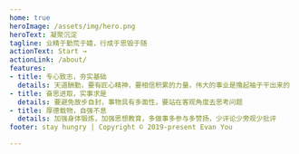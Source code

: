 ```yaml
---
home: true
heroImage: /assets/img/hero.png
heroText: 凝聚沉淀
tagline: 业精于勤荒于嬉，行成于思毁于随
actionText: Start →
actionLink: /about/
features:
- title: 专心致志，夯实基础
  details: 天道酬勤，要有匠心精神，要相信积累的力量，伟大的事业是撸起袖子干出来的
- title: 奋思进取，实事求是
  details: 要避免故步自封，事物具有多面性，要站在客观角度去思考问题
- title: 厚德载物，自强不息
  details: 加强身体锻炼，加强思想教育，多做事多参与多赞扬，少评论少旁观少批评
footer: stay hungry | Copyright © 2019-present Evan You

---
```

